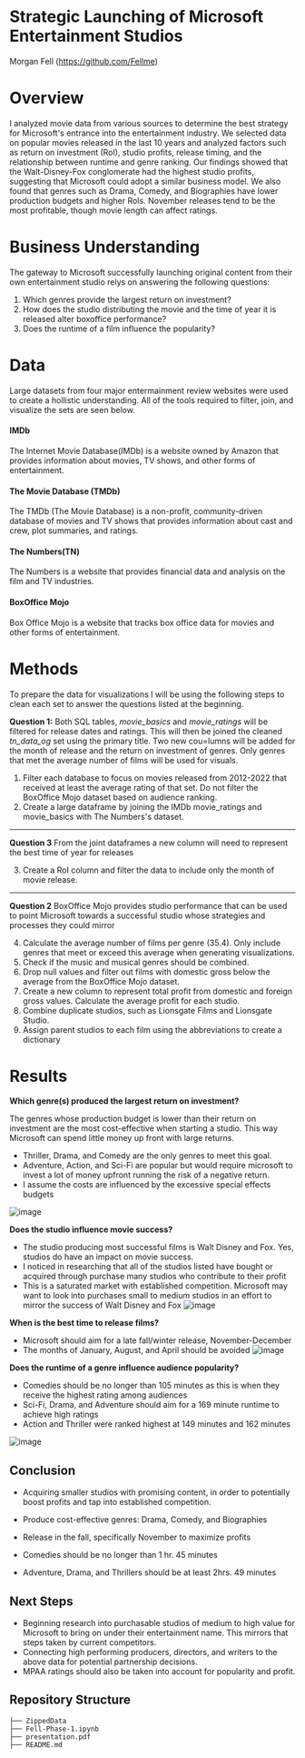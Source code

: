 # Strategic Launching of Microsoft Entertainment Studios
Morgan Fell (https://github.com/Fellme) 

# Overview
I analyzed movie data from various sources to determine the best strategy for Microsoft's entrance into the entertainment industry. We selected data on popular movies released in the last 10 years and analyzed factors such as return on investment (RoI), studio profits, release timing, and the relationship between runtime and genre ranking. Our findings showed that the Walt-Disney-Fox conglomerate had the highest studio profits, suggesting that Microsoft could adopt a similar business model. We also found that genres such as Drama, Comedy, and Biographies have lower production budgets and higher RoIs. November releases tend to be the most profitable, though movie length can affect ratings.

# Business Understanding
The gateway to Microsoft successfully launching original content from their own entertainment studio relys on answering the following questions:
1. Which genres provide the largest return on investment?
2. How does the studio distributing the movie and the time of year it is released alter boxoffice performance?
3. Does the runtime of a film influence the popularity?

# Data
Large datasets from four major entermainment review websites were used to create a hollistic understanding. All of the tools required to filter, join, and visualize the sets are seen below.
#### IMDb
The Internet Movie Database(IMDb) is a website owned by Amazon that provides information about movies, TV shows, and other forms of entertainment.
#### The Movie Database (TMDb)
The TMDb (The Movie Database) is a non-profit, community-driven database of movies and TV shows that provides information about cast and crew, plot summaries, and ratings.
#### The Numbers(TN)
The Numbers is a website that provides financial data and analysis on the film and TV industries. 
#### BoxOffice Mojo
Box Office Mojo is a website that tracks box office data for movies and other forms of entertainment.

# Methods
To prepare the data for visualizations I will be using the following steps to clean each set to answer the questions listed at the beginning.

**Question 1:** Both SQL tables, *movie_basics* and *movie_ratings* will be filtered for release dates and ratings. This will then be joined the cleaned *tn_data_og* set using the primary title. Two new cou=lumns will be added for the month of release and the return on investment of genres. Only genres that met the average number of films will be used for visuals. 

1. Filter each database to focus on movies released from 2012-2022 that received at least the average rating of that set. Do not filter the BoxOffice Mojo dataset based on audience ranking.
2. Create a large dataframe by joining the IMDb movie_ratings and movie_basics with The Numbers's dataset.
-------------------------------------------------------------------------------------------------------------------------------
**Question 3** From the joint dataframes a new column will need to represent the best time of year for releases

3. Create a RoI column and filter the data to include only the month of movie release. 
-------------------------------------------------------------------------------------------------------------------------------
**Question 2** BoxOffice Mojo provides studio performance that can be used to point Microsoft towards a successful studio whose strategies and processes they could mirror 

4. Calculate the average number of films per genre (35.4). Only include genres that meet or exceed this average when generating visualizations.
5. Check if the music and musical genres should be combined.
6. Drop null values and filter out films with domestic gross below the average from the BoxOffice Mojo dataset.
7. Create a new column to represent total profit from domestic and foreign gross values. Calculate the average profit for each studio.
8. Combine duplicate studios, such as Lionsgate Films and Lionsgate Studio.
9. Assign parent studios to each film using the abbreviations to create a dictionary

# Results

**Which genre(s) produced the largest return on investment?**

The genres whose production budget is lower than their return on investment are the most cost-effective when starting a studio. This way Microsoft can spend little money up front with large returns.

- Thriller, Drama, and Comedy are the only genres to meet this goal.
- Adventure, Action, and Sci-Fi are popular but would require microsoft to invest a lot of money upfront running the risk of a negative return.
- I assume the costs are influenced by the excessive special effects budgets

![image](https://user-images.githubusercontent.com/20844445/210695657-831aaf15-131c-4af0-8000-1680946f114e.png)

**Does the studio influence movie success?**
- The studio producing most successful films is Walt Disney and Fox. Yes, studios do have an impact on movie success. 
- I noticed in researching that all of the studios listed have bought or acquired through purchase many studios who contribute to their profit
- This is a saturated market with established competition. Microsoft may want to look into purchases small to medium studios in an effort to mirror the success of Walt Disney and Fox
![image](https://user-images.githubusercontent.com/20844445/210697010-b1ef8f4a-2c92-49a6-9bba-53d89a9c4aaa.png)


**When is the best time to release films?**
- Microsoft should aim for a late fall/winter release, November-December
- The months of January, August, and April should be avoided
![image](https://user-images.githubusercontent.com/20844445/210696353-80d3ef9c-0a93-4aa3-87e9-8cebf5722151.png)


**Does the runtime of a genre influence audience popularity?**
- Comedies should be no longer than 105 minutes as this is when they receive the highest rating among audiences
- Sci-Fi, Drama, and Adventure should aim for a 169 minute runtime to achieve high ratings
- Action and Thriller were ranked highest at 149 minutes and 162 minutes

![image](https://user-images.githubusercontent.com/20844445/210696487-7ec1e093-3e3c-4801-a6ef-ec444da0a504.png)

## Conclusion
- Acquiring smaller studios with promising content, in order to potentially boost profits and tap into established competition.

- Produce cost-effective genres: Drama, Comedy, and Biographies

- Release in the fall, specifically November to maximize profits

- Comedies should be no longer than 1 hr. 45 minutes

- Adventure, Drama, and Thrillers should be at least 2hrs. 49 minutes

## Next Steps
- Beginning research into purchasable studios of medium to high value for Microsoft to bring on under their entertainment name. This mirrors that steps taken by current competitors.
- Connecting high performing producers, directors, and writers to the above data for potential partnership decisions.
- MPAA ratings should also be taken into account for popularity and profit.

## Repository Structure

```
├── ZippedData
├── Fell-Phase-1.ipynb
├── presentation.pdf
├── README.md

```
